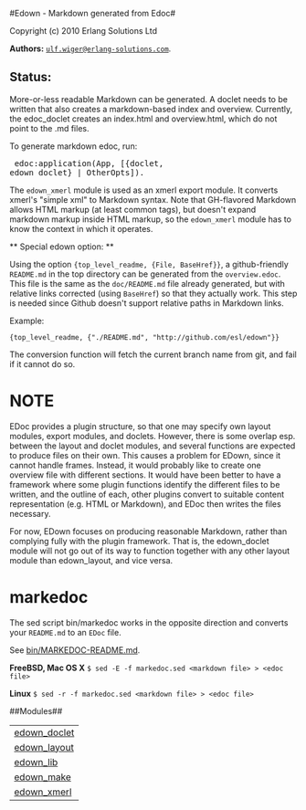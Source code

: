 

#Edown - Markdown generated from Edoc#


Copyright (c) 2010 Erlang Solutions Ltd


__Authors:__ [`ulf.wiger@erlang-solutions.com`](mailto:ulf.wiger@erlang-solutions.com).


Status:
------
More-or-less readable Markdown can be generated.
A doclet needs to be written that also creates 
a markdown-based index and overview. Currently, the 
edoc_doclet creates an index.html and overview.html,
which do not point to the .md files. 

To generate markdown edoc, run: <pre>
edoc:application(App, [{doclet, edown_doclet} | OtherOpts]).
</pre> 

The `edown_xmerl` module is used as an xmerl export module.
It converts xmerl's "simple xml" to Markdown syntax. Note that
GH-flavored Markdown allows HTML markup (at least common tags),
but doesn't expand markdown markup inside HTML markup, so the `edown_xmerl` module has to know the context in which it operates. 

** Special edown option: ** 

Using the option `{top_level_readme, {File, BaseHref}}`, a github-friendly
`README.md` in the top directory can be generated from the `overview.edoc`.
This file is the same as the `doc/README.md` file already generated,
but with relative links corrected (using `BaseHref`) so that they actually
work. This step is needed since Github doesn't support relative paths in
Markdown links. 

Example: 

`{top_level_readme, {"./README.md", "http://github.com/esl/edown"}}` 

The conversion function will fetch the current branch name from git,
and fail if it cannot do so. 

NOTE
====
EDoc provides a plugin structure, so that one may specify own 
layout modules, export modules, and doclets. However, there is 
some overlap esp. between the layout and doclet modules, and 
several functions are expected to produce files on their own.
This causes a problem for EDown, since it cannot handle frames.
Instead, it would probably like to create one overview file with
different sections. It would have been better to have a framework
where some plugin functions identify the different files to be 
written, and the outline of each, other plugins convert to suitable
content representation (e.g. HTML or Markdown), and EDoc then 
writes the files necessary. 

For now, EDown focuses on producing reasonable Markdown, rather
than complying fully with the plugin framework. That is, the 
edown_doclet module will not go out of its way to function together
with any other layout module than edown_layout, and vice versa. 

markedoc
======== 

The sed script bin/markedoc works in the opposite direction and converts 
your `README.md` to an `EDoc` file.  

See [bin/MARKEDOC-README.md](http://github.com/esl/gproc/blob/master/bin/MARKEDOC-README.md). 

**FreeBSD, Mac OS X** `$ sed -E -f markedoc.sed <markdown file> > <edoc file>` 

**Linux** `$ sed -r -f markedoc.sed <markdown file> > <edoc file>` 

##Modules##


<table width="100%" border="0" summary="list of modules">
<tr><td><a href="http://github.com/esl/gproc/blob/master/doc/edown_doclet.md" class="module">edown_doclet</a></td></tr>
<tr><td><a href="http://github.com/esl/gproc/blob/master/doc/edown_layout.md" class="module">edown_layout</a></td></tr>
<tr><td><a href="http://github.com/esl/gproc/blob/master/doc/edown_lib.md" class="module">edown_lib</a></td></tr>
<tr><td><a href="http://github.com/esl/gproc/blob/master/doc/edown_make.md" class="module">edown_make</a></td></tr>
<tr><td><a href="http://github.com/esl/gproc/blob/master/doc/edown_xmerl.md" class="module">edown_xmerl</a></td></tr></table>

